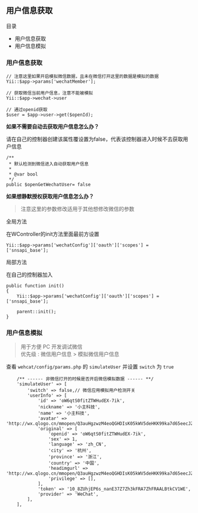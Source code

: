 ## 用户信息获取

目录

- 用户信息获取
- 用户信息模拟

### 用户信息获取

```
// 注意这里如果开启模拟微信数据，且未在微信打开这里的数据是模拟的数据
Yii::$app->params['wechatMember'];

// 获取微信当前用户信息，注意不能被模拟
Yii::$app->wechat->user

// 通过openid获取
$user = $app->user->get($openId);
```
**如果不需要自动去获取用户信息怎么办？**

请在自己的控制器创建该属性覆设置为false，代表该控制器进入时候不去获取用户信息

```
/**
 * 默认检测到微信进入自动获取用户信息
 *
 * @var bool
 */
public $openGetWechatUser= false
```

**如果想静默授权获取用户信息怎么办？**

> 注意这里的参数修改适用于其他想修改微信的参数

全局方法

在WController的init方法里面最前方设置

```
Yii::$app->params['wechatConfig']['oauth']['scopes'] = ['snsapi_base'];
```

局部方法

在自己的控制器加入

```
public function init()
{
    Yii::$app->params['wechatConfig']['oauth']['scopes'] = ['snsapi_base'];
    
    parent::init();
}
```

### 用户信息模拟

> 用于方便 PC 开发调试微信  
> 优先级 : 微信用户信息 > 模拟微信用户信息

查看 `wehcat/config/params.php` 的 `simulateUser` 并设置 `switch` 为 `true`

```
    /** ------ 非微信打开的时候是否开启微信模拟数据 ------ **/
    'simulateUser' => [
        'switch' => false,// 微信应用模拟用户检测开关
        'userInfo' => [
            'id' => 'oW6qtS0fitZTWHudEX-7ik',
            'nickname' => '小主科技',
            'name' => '小主科技',
            'avatar' => 'http://wx.qlogo.cn/mmopen/Q3auHgzwzM4eoQGHDIsK05kWV5deHKK99ka7d65eecJZ7CRZGTlicuaoH7YzcbzYXo1pDR6N77bdLTwA6F2mZA1cFw7icJxwwSWbVgqk3l6gU/0',
            'original' => [
                'openid' => 'oW6qtS0fitZTWHudEX-7ik',
                'sex' => 1,
                'language' => 'zh_CN',
                'city' => '杭州',
                'province' => '浙江',
                'country' => '中国',
                'headimgurl' => 'http://wx.qlogo.cn/mmopen/Q3auHgzwzM4eoQGHDIsK05kWV5deHKK99ka7d65eecJZ7CRZGTlicuaoH7YzcbzYXo1pDR6N77bdLTwA6F2mZA1cFw7icJxwwSWbVgqk3l6gU/0',
                'privilege' => [],
            ],
            'token' => '10_8ZUhjEP6s_nanE37Z7Zh3kFRA7ZhFRAALBtkCV1WE',
            'provider' => 'WeChat',
        ],
    ],
```